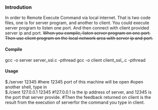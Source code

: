 ### Introdution
In order to Remote Execute Command via local internet. That is two code files, one is for server program, and another to client. You could execute server program to listen one port. And then connect with client provided server ip and port. ~~When you compile, listen server program on one port. Then use client program on the local network area with server ip and port.~~ 
#### Compile
gcc -o server server_ssl.c -pthread
gcc -o client client_ssl_.c -pthread

#### Usage
$./server 12345
#here 12345 port of this machine will be open
#open another shell, type in  
$./cient 127.0.0.1 12345
#127.0.0.1 is the ip address of server, and 12345 is the port that server provide. 
#Then the feedback returned on client is the result from the execution of serverfor the command you type in client.



